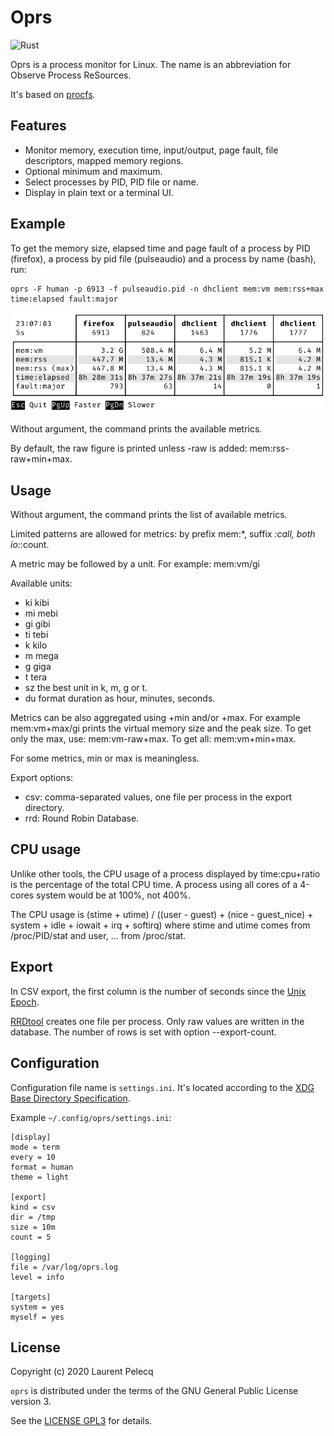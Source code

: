 Oprs
====

![Rust](https://github.com/lparcq/procmon-oprs/workflows/Rust/badge.svg)

Oprs is a process monitor for Linux. The name is an abbreviation for Observe Process ReSources.

It's based on [procfs](https://crates.io/crates/procfs).

Features
--------

* Monitor memory, execution time, input/output, page fault, file descriptors, mapped memory regions.
* Optional minimum and maximum.
* Select processes by PID, PID file or name.
* Display in plain text or a terminal UI.

Example
-------

To get the memory size, elapsed time and page fault of a process by PID (firefox), a process by pid
file (pulseaudio) and a process by name (bash), run:

    oprs -F human -p 6913 -f pulseaudio.pid -n dhclient mem:vm mem:rss+max time:elapsed fault:major

![Screenshot](doc/screenshot.jpeg)

Without argument, the command prints the available metrics.

By default, the raw figure is printed unless -raw is added: mem:rss-raw+min+max. 

Usage
-----

Without argument, the command prints the list of available metrics.

Limited patterns are allowed for metrics: by prefix mem:*, suffix *:call, both io:*:count.

A metric may be followed by a unit. For example: mem:vm/gi

Available units:
- ki  kibi
- mi  mebi
- gi  gibi
- ti  tebi
- k   kilo
- m   mega
- g   giga
- t   tera
- sz  the best unit in k, m, g or t.
- du  format duration as hour, minutes, seconds.

Metrics can be also aggregated using +min and/or +max. For example mem:vm+max/gi prints the virtual
memory size and the peak size. To get only the max, use: mem:vm-raw+max. To get all: mem:vm+min+max.

For some metrics, min or max is meaningless.

Export options:
- csv: comma-separated values, one file per process in the export directory.
- rrd: Round Robin Database.

CPU usage
---------

Unlike other tools, the CPU usage of a process displayed by time:cpu+ratio is the percentage of the
total CPU time. A process using all cores of a 4-cores system would be at 100%, not 400%.

The CPU usage is (stime + utime) / ((user - guest) + (nice - guest_nice) + system + idle + iowait + irq + softirq)
where stime and utime comes from /proc/PID/stat and user, … from /proc/stat.

Export
------

In CSV export, the first column is the number of seconds since the [Unix Epoch](https://en.wikipedia.org/wiki/Unix_time).

[RRDtool](https://oss.oetiker.ch/rrdtool/) creates one file per process. Only raw values are written in the database.
The number of rows is set with option --export-count.

Configuration
-------------

Configuration file name is `settings.ini`. It's located according to
the [XDG Base Directory Specification](https://specifications.freedesktop.org/basedir-spec/latest/).

Example `~/.config/oprs/settings.ini`:

    [display]
    mode = term
    every = 10
    format = human
    theme = light

    [export]
    kind = csv
    dir = /tmp
    size = 10m
    count = 5

    [logging]
    file = /var/log/oprs.log
    level = info

    [targets]
    system = yes
    myself = yes

License
-------

Copyright (c) 2020 Laurent Pelecq

`oprs` is distributed under the terms of the GNU General Public License version 3.

See the [LICENSE GPL3](LICENSE) for details.
